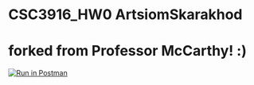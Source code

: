 # CSC3916_HW0 ArtsiomSkarakhod
# forked from Professor McCarthy! :)
[![Run in Postman](https://run.pstmn.io/button.svg)](https://app.getpostman.com/run-collection/6d2af4b2f0a15604a031#?env%5BHomework%200%20ArtsiomSkarakhod%5D=W3sia2V5IjoiYm9va190aXRsZSIsInZhbHVlIjoiIiwiZW5hYmxlZCI6dHJ1ZX0seyJrZXkiOiJpZCIsInZhbHVlIjoiIiwiZW5hYmxlZCI6dHJ1ZX1d)
